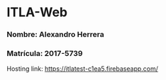# ITLA-Web

### Nombre: Alexandro Herrera
### Matrícula: 2017-5739
Hosting link: https://itlatest-c1ea5.firebaseapp.com/

